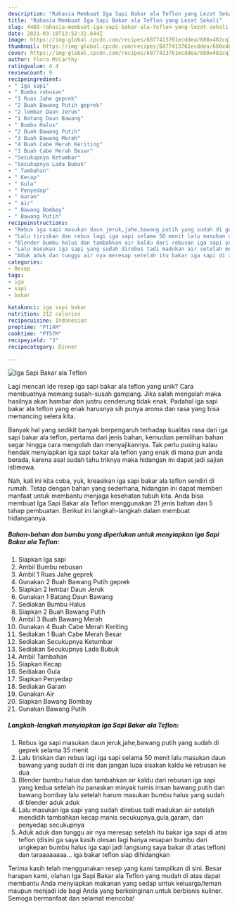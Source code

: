 ```yaml
---
description: "Rahasia Membuat Iga Sapi Bakar ala Teflon yang Lezat Sekali"
title: "Rahasia Membuat Iga Sapi Bakar ala Teflon yang Lezat Sekali"
slug: 4489-rahasia-membuat-iga-sapi-bakar-ala-teflon-yang-lezat-sekali
date: 2021-03-10T13:52:22.644Z
image: https://img-global.cpcdn.com/recipes/6077413761ecddea/680x482cq70/iga-sapi-bakar-ala-teflon-foto-resep-utama.jpg
thumbnail: https://img-global.cpcdn.com/recipes/6077413761ecddea/680x482cq70/iga-sapi-bakar-ala-teflon-foto-resep-utama.jpg
cover: https://img-global.cpcdn.com/recipes/6077413761ecddea/680x482cq70/iga-sapi-bakar-ala-teflon-foto-resep-utama.jpg
author: Flora McCarthy
ratingvalue: 4.4
reviewcount: 9
recipeingredient:
- " Iga sapi"
- " Bumbu rebusan"
- "1 Ruas Jahe geprek"
- "2 Buah Bawang Putih geprek"
- "2 lembar Daun Jeruk"
- "1 Batang Daun Bawang"
- " Bumbu Halus"
- "2 Buah Bawang Putih"
- "3 Buah Bawang Merah"
- "4 Buah Cabe Merah Keriting"
- "1 Buah Cabe Merah Besar"
- "Secukupnya Ketumbar"
- "Secukupnya Lada Bubuk"
- " Tambahan"
- " Kecap"
- " Gula"
- " Penyedap"
- " Garam"
- " Air"
- " Bawang Bombay"
- " Bawang Putih"
recipeinstructions:
- "Rebus iga sapi masukan daun jeruk,jahe,bawang putih yang sudah di geprek selama 35 menit"
- "Lalu tiriskan dan rebus lagi iga sapi selama 50 menit lalu masukan daun bawang yang sudah di iris dan jangan lupa sisakan kaldu ke rebusan ke dua"
- "Blender bumbu halus dan tambahkan air kaldu dari rebusan iga sapi yang kedua setelah itu panaskan minyak tumis irisan bawang putih dan bawang bombay lalu setelah harum masukan bumbu halus yang sudah di blender aduk aduk"
- "Lalu masukan iga sapi yang sudah direbus tadi madukan air setelah mendidih tambahkan kecap manis secukupnya,gula,garam, dan penyedap secukupnya"
- "Aduk aduk dan tunggu air nya meresap setelah itu bakar iga sapi di atas teflon (disini ga saya kasih olesan lagi hanya resapan bumbu dari ungkepan bumbu halus iga sapi jadi langsung saya bakar di atas teflon) dan taraaaaaaaa... iga bakar teflon siap dihidangkan"
categories:
- Resep
tags:
- iga
- sapi
- bakar

katakunci: iga sapi bakar 
nutrition: 212 calories
recipecuisine: Indonesian
preptime: "PT14M"
cooktime: "PT57M"
recipeyield: "3"
recipecategory: Dinner

---
```



![Iga Sapi Bakar ala Teflon](https://img-global.cpcdn.com/recipes/6077413761ecddea/680x482cq70/iga-sapi-bakar-ala-teflon-foto-resep-utama.jpg)

Lagi mencari ide resep iga sapi bakar ala teflon yang unik? Cara membuatnya memang susah-susah gampang. Jika salah mengolah maka hasilnya akan hambar dan justru cenderung tidak enak. Padahal iga sapi bakar ala teflon yang enak harusnya sih punya aroma dan rasa yang bisa memancing selera kita.



Banyak hal yang sedikit banyak berpengaruh terhadap kualitas rasa dari iga sapi bakar ala teflon, pertama dari jenis bahan, kemudian pemilihan bahan segar hingga cara mengolah dan menyajikannya. Tak perlu pusing kalau hendak menyiapkan iga sapi bakar ala teflon yang enak di mana pun anda berada, karena asal sudah tahu triknya maka hidangan ini dapat jadi sajian istimewa.


Nah, kali ini kita coba, yuk, kreasikan iga sapi bakar ala teflon sendiri di rumah. Tetap dengan bahan yang sederhana, hidangan ini dapat memberi manfaat untuk membantu menjaga kesehatan tubuh kita. Anda bisa membuat Iga Sapi Bakar ala Teflon menggunakan 21 jenis bahan dan 5 tahap pembuatan. Berikut ini langkah-langkah dalam membuat hidangannya.

<!--inarticleads1-->

##### Bahan-bahan dan bumbu yang diperlukan untuk menyiapkan Iga Sapi Bakar ala Teflon:

1. Siapkan  Iga sapi
1. Ambil  Bumbu rebusan
1. Ambil 1 Ruas Jahe geprek
1. Gunakan 2 Buah Bawang Putih geprek
1. Siapkan 2 lembar Daun Jeruk
1. Gunakan 1 Batang Daun Bawang
1. Sediakan  Bumbu Halus
1. Siapkan 2 Buah Bawang Putih
1. Ambil 3 Buah Bawang Merah
1. Gunakan 4 Buah Cabe Merah Keriting
1. Sediakan 1 Buah Cabe Merah Besar
1. Sediakan Secukupnya Ketumbar
1. Sediakan Secukupnya Lada Bubuk
1. Ambil  Tambahan
1. Siapkan  Kecap
1. Sediakan  Gula
1. Siapkan  Penyedap
1. Sediakan  Garam
1. Gunakan  Air
1. Siapkan  Bawang Bombay
1. Gunakan  Bawang Putih




<!--inarticleads2-->

##### Langkah-langkah menyiapkan Iga Sapi Bakar ala Teflon:

1. Rebus iga sapi masukan daun jeruk,jahe,bawang putih yang sudah di geprek selama 35 menit
1. Lalu tiriskan dan rebus lagi iga sapi selama 50 menit lalu masukan daun bawang yang sudah di iris dan jangan lupa sisakan kaldu ke rebusan ke dua
1. Blender bumbu halus dan tambahkan air kaldu dari rebusan iga sapi yang kedua setelah itu panaskan minyak tumis irisan bawang putih dan bawang bombay lalu setelah harum masukan bumbu halus yang sudah di blender aduk aduk
1. Lalu masukan iga sapi yang sudah direbus tadi madukan air setelah mendidih tambahkan kecap manis secukupnya,gula,garam, dan penyedap secukupnya
1. Aduk aduk dan tunggu air nya meresap setelah itu bakar iga sapi di atas teflon (disini ga saya kasih olesan lagi hanya resapan bumbu dari ungkepan bumbu halus iga sapi jadi langsung saya bakar di atas teflon) dan taraaaaaaaa... iga bakar teflon siap dihidangkan




Terima kasih telah menggunakan resep yang kami tampilkan di sini. Besar harapan kami, olahan Iga Sapi Bakar ala Teflon yang mudah di atas dapat membantu Anda menyiapkan makanan yang sedap untuk keluarga/teman maupun menjadi ide bagi Anda yang berkeinginan untuk berbisnis kuliner. Semoga bermanfaat dan selamat mencoba!
